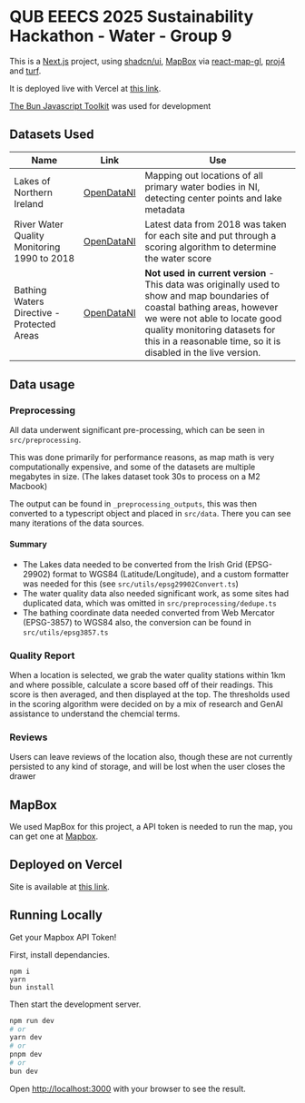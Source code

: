 # QUB EEECS 2025 Sustainability Hackathon - Water - Group 9

This is a [Next.js](https://nextjs.org) project, using [shadcn/ui](https://ui.shadcn.com), [MapBox](https://mapbox.com) via [react-map-gl](https://visgl.github.io/react-map-gl/), [proj4](http://proj4js.org) and [turf](https://turfjs.org).

It is deployed live with Vercel at [this link](https://sustainabilityhackathon-g9-wetni.vercel.app).

[The Bun Javascript Toolkit](https://bun.sh) was used for development

## Datasets Used

| Name                                        | Link                                                                                              | Use                                                                                                                                                                                                                                                            |
| ------------------------------------------- | ------------------------------------------------------------------------------------------------- | -------------------------------------------------------------------------------------------------------------------------------------------------------------------------------------------------------------------------------------------------------------- |
| Lakes of Northern Ireland                   | [OpenDataNI](https://admin.opendatani.gov.uk/dataset/lakes-of-northern-ireland)                   | Mapping out locations of all primary water bodies in NI, detecting center points and lake metadata                                                                                                                                                             |
| River Water Quality Monitoring 1990 to 2018 | [OpenDataNI](https://admin.opendatani.gov.uk/dataset/river-water-quality-monitoring-1990-to-2018) | Latest data from 2018 was taken for each site and put through a scoring algorithm to determine the water score                                                                                                                                                 |
| Bathing Waters Directive - Protected Areas  | [OpenDataNI](https://admin.opendatani.gov.uk/dataset/bathing-waters-directive-protected-areas)    | **Not used in current version** - This data was originally used to show and map boundaries of coastal bathing areas, however we were not able to locate good quality monitoring datasets for this in a reasonable time, so it is disabled in the live version. |

## Data usage

### Preprocessing

All data underwent significant pre-processing, which can be seen in `src/preprocessing`.

This was done primarily for performance reasons, as map math is very computationally expensive, and some of the datasets are multiple megabytes in size. (The lakes dataset took 30s to process on a M2 Macbook)

The output can be found in `_preprocessing_outputs`, this was then converted to a typescript object and placed in `src/data`. There you can see many iterations of the data sources.

#### Summary

- The Lakes data needed to be converted from the Irish Grid (EPSG-29902) format to WGS84 (Latitude/Longitude), and a custom formatter was needed for this (see `src/utils/epsg29902Convert.ts`)
- The water quality data also needed significant work, as some sites had duplicated data, which was omitted in `src/preprocessing/dedupe.ts`
- The bathing coordinate data needed converted from Web Mercator (EPSG-3857) to WGS84 also, the conversion can be found in `src/utils/epsg3857.ts`

### Quality Report

When a location is selected, we grab the water quality stations within 1km and where possible, calculate a score based off of their readings. This score is then averaged, and then displayed at the top. The thresholds used in the scoring algorithm were decided on by a mix of research and GenAI assistance to understand the chemcial terms.

### Reviews

Users can leave reviews of the location also, though these are not currently persisted to any kind of storage, and will be lost when the user closes the drawer

## MapBox

We used MapBox for this project, a API token is needed to run the map, you can get one at [Mapbox](https://mapbox.com).

## Deployed on Vercel

Site is available at [this link](https://https://sustainabilityhackathon-g9-wetni.vercel.app).

## Running Locally

Get your Mapbox API Token!

First, install dependancies.

```
npm i
yarn
bun install
```

Then start the development server.

```bash
npm run dev
# or
yarn dev
# or
pnpm dev
# or
bun dev
```

Open [http://localhost:3000](http://localhost:3000) with your browser to see the result.
